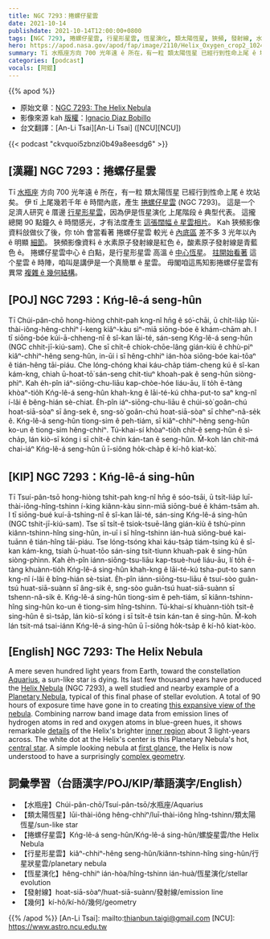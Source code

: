 ```yaml
---
title: NGC 7293：捲螺仔星雲
date: 2021-10-14
publishdate: 2021-10-14T12:00:00+0800
tags: [NGC 7293, 捲螺仔星雲, 行星形星雲, 恆星演化, 類太陽恆星, 狹頻, 發射線, 水素, 酸素, 水瓶座]
hero: https://apod.nasa.gov/apod/fap/image/2110/Helix_Oxygen_crop2_1024.jpg
summary: Tī 水瓶座方向 700 光年遠 ê 所在，有一粒 類太陽恆星 已經行到性命上尾 ê 坎站矣。伊 tī 上尾幾若千年 ê 時間內底，產生了 捲螺仔星雲 (NGC 7293)。
categories: [podcast]
vocals: [阿錕]
---
```


{{% apod %}}

- 原始文章：[NGC 7293: The Helix Nebula](https://apod.nasa.gov/apod/ap211014.html)
- 影像來源 kah [版權][copyright]：[Ignacio Diaz Bobillo](http://www.pampaskies.com/gallery3/index.php)
- 台文翻譯：[An-Li Tsai][An-Li Tsai] ([NCU][NCU])

{{< podcast "ckvquoi5zbnzi0b49a8eesdg6" >}}

## [漢羅] NGC 7293：捲螺仔星雲
Tī [水瓶座][Aquarius] 方向 700 光年遠 ê 所在，有一粒 類太陽恆星 已經行到性命上尾 ê 坎站矣。
伊 tī 上尾幾若千年 ê 時間內底，產生 [捲螺仔星雲][Helix Nebula] (NGC 7293)。
這是一个足濟人研究 ê 厝邊 [行星形星雲][Planetary Nebula]，因為伊是恆星演化 上尾階段 ê 典型代表。
這攏總開 90 點鐘久 ê 時間感光，才有法度產生 [這張闊幅 ê 星雲相片][this expansive view of the nebula]。
Kah 狹頻影像資料敆做伙了後，你 to̍h 會當看著 捲螺仔星雲 較光 ê [內底區][inner region] 差不多 3 光年以內 ê 明顯 [細節][details]。
狹頻影像資料 ê 水素原子發射線是紅色 ê，酸素原子發射線是青藍色 ê。
捲螺仔星雲中心 ê 白點，是行星形星雲 高溫 ê [中心恆星][central star]。
[拄開始看著][first glance] 這个星雲 ê 時陣，咱叫是講伊是一个真簡單 ê 星雲。
毋閣咱這馬知影捲螺仔星雲有異常 [複雜 ê 幾何結構][complex geometry]。

## [POJ] NGC 7293：Kńg-lê-á seng-hûn
Tī Chúi-pân-chō hong-hiòng chhit-pah kng-nî hn̄g ê só͘-chāi, ū chi̍t-lia̍p lūi-thài-iông-hêng-chhiⁿ í-keng kiâⁿ-kàu sìⁿ-miā siōng-bóe ê khám-chām ah.
I tī siōng-bóe kúi-ā-chheng-nî ê sî-kan lāi-té, sán-seng Kńg-lê-á seng-hûn (NGC chhit-jī-kiú-sam).
Che sī chi̍t-ê chiok-chōe-lâng gián-kiù ê chhù-piⁿ kiâⁿ-chhiⁿ-hêng seng-hûn, in-ūi i sī hêng-chhiⁿ ián-hòa siōng-bóe kai-tōaⁿ ê tián-hêng tāi-piáu.
Che lóng-chóng khai káu-cha̍p tiám-cheng kú ê sî-kan kám-kng, chiah ū-hoat-tō͘ sán-seng chit-tiuⁿ khoah-pak ê seng-hûn siòng-phìⁿ.
Kah e̍h-pîn iáⁿ-siōng-chu-liāu kap-chòe-hóe liáu-āu, lí to̍h ē-tàng khòaⁿ-tio̍h Kńg-lê-á seng-hûn khah-kng ê lāi-té-kú chha-put-to saⁿ kng-nî í-lâi ê bêng-hián sè-chiat.
E̍h-pîn iáⁿ-siōng-chu-liāu ê chúi-sò͘ goân-chú hoat-siā-sòaⁿ sī âng-sek ê,  sng-sò͘ goân-chú hoat-siā-sòaⁿ sī chheⁿ-nâ-se̍k ê.
Kńg-lê-á seng-hûn tiong-sim ê peh-tiám, sī kiâⁿ-chhiⁿ-hêng seng-hûn ko-un ê tiong-sim hêng-chhiⁿ.
Tú-khai-sí khòaⁿ-tio̍h chit-ê seng-hûn ê sì-cha̍p, lán kiò-sī kóng i sī chi̍t-ê chin kán-tan ê seng-hûn.
M̄-koh lán chit-má chai-iáⁿ Kńg-lê-á seng-hûn ū ī-siông ho̍k-cha̍p ê kí-hô kiat-kò͘.

## [KIP] NGC 7293：Kńg-lê-á sing-hûn
Tī Tsuí-pân-tsō hong-hiòng tshit-pah kng-nî hn̄g ê sóo-tsāi, ū tsi̍t-lia̍p luī-thài-iông-hîng-tshinn í-king kiânn-kàu sìnn-miā siōng-bué ê khám-tsām ah.
I tī siōng-bué kuí-ā-tshing-nî ê sî-kan lāi-té, sán-sing Kńg-lê-á sing-hûn (NGC tshit-jī-kiú-sam).
Tse sī tsi̍t-ê tsiok-tsuē-lâng gián-kiù ê tshù-pinn kiânn-tshinn-hîng sing-hûn, in-uī i sī hîng-tshinn ián-huà siōng-bué kai-tuānn ê tián-hîng tāi-piáu.
Tse lóng-tsóng khai káu-tsa̍p tiám-tsing kú ê sî-kan kám-kng, tsiah ū-huat-tōo sán-sing tsit-tiunn khuah-pak ê sing-hûn siòng-phìnn.
Kah e̍h-pîn iánn-siōng-tsu-liāu kap-tsuè-hué liáu-āu, lí to̍h ē-tàng khuànn-tio̍h Kńg-lê-á sing-hûn khah-kng ê lāi-té-kú tsha-put-to sann kng-nî í-lâi ê bîng-hián sè-tsiat.
E̍h-pîn iánn-siōng-tsu-liāu ê tsuí-sòo guân-tsú huat-siā-suànn sī âng-sik ê,  sng-sòo guân-tsú huat-siā-suànn sī tshenn-nâ-si̍k ê.
Kńg-lê-á sing-hûn tiong-sim ê peh-tiám, sī kiânn-tshinn-hîng sing-hûn ko-un ê tiong-sim hîng-tshinn.
Tú-khai-sí khuànn-tio̍h tsit-ê sing-hûn ê sì-tsa̍p, lán kiò-sī kóng i sī tsi̍t-ê tsin kán-tan ê sing-hûn.
M̄-koh lán tsit-má tsai-iánn Kńg-lê-á sing-hûn ū ī-siông ho̍k-tsa̍p ê kí-hô kiat-kòo.

## [English] NGC 7293: The Helix Nebula
A mere seven hundred light years from Earth, toward the constellation [Aquarius][Aquarius], a sun-like star is dying.
Its last few thousand years have produced the [Helix Nebula][Helix Nebula] (NGC 7293), a well studied and nearby example of a [Planetary Nebula][Planetary Nebula], typical of this final phase of stellar evolution.
A total of 90 hours of exposure time have gone in to creating [this expansive view of the nebula][this expansive view of the nebula].
Combining narrow band image data from emission lines of hydrogen atoms in red and oxygen atoms in blue-green hues, it shows remarkable [details][details] of the Helix's brighter [inner region][inner region] about 3 light-years across.
The white dot at the Helix's center is this Planetary Nebula's hot, [central star][central star].
A simple looking nebula at [first glance][first glance], the Helix is now understood to have a surprisingly [complex geometry][complex geometry].

## 詞彙學習（台語漢字/POJ/KIP/華語漢字/English）
- 【水瓶座】Chúi-pân-chō/Tsuí-pân-tsō/水瓶座/Aquarius
- 【類太陽恆星】lūi-thài-iông hêng-chhiⁿ/luī-thài-iông hîng-tshinn/類太陽恆星/sun-like star
- 【捲螺仔星雲】Kńg-lê-á seng-hûn/Kńg-lê-á sing-hûn/螺旋星雲/the Helix Nebula
- 【行星形星雲】kiâⁿ-chhiⁿ-hêng seng-hûn/kiânn-tshinn-hîng sing-hûn/行星狀星雲/planetary nebula
- 【恆星演化】hêng-chhiⁿ ián-hòa/hîng-tshinn ián-huà/恆星演化/stellar evolution
- 【發射線】hoat-siā-sòaⁿ/huat-siā-suànn/發射線/emission line
- 【幾何】kí-hô/kí-hô/幾何/geometry


{{% /apod %}}
[An-Li Tsai]: mailto:thianbun.taigi@gmail.com
[NCU]: https://www.astro.ncu.edu.tw

[copyright]: https://apod.nasa.gov/apod/fap/lib/about_apod.html#srapply

[Aquarius]:http://hawastsoc.org/deepsky/aqr/index.html
[Helix Nebula]:http://www.seds.org/messier/xtra/ngc/n7293.html
[Planetary Nebula]:http://en.wikipedia.org/wiki/Planetary_nebula
[this expansive view of the nebula]:http://www.pampaskies.com/gallery3/Deep-Space-Objects/Helix_Oxygen_crop2_small
[details]:https://apod.nasa.gov/apod/ap080413.html
[inner region]:https://apod.nasa.gov/apod/ap030510.html
[central star]:http://hubblesite.org/newscenter/archive/releases/1997/38/background/#background-info-1
[first glance]:https://apod.nasa.gov/apod/ap091231.html
[complex geometry]:https://hubblesite.org/contents/news-releases/2004/news-2004-32.html
